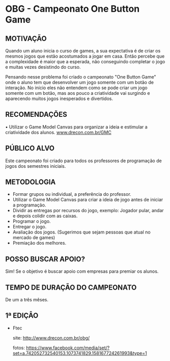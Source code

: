 OBG - Campeonato One Button Game
===

MOTIVAÇÃO
---------
Quando um aluno inicia o curso de games, a sua expectativa é de criar os mesmos jogos que estão acostumados a jogar em casa. Então percebe que a complexidade é maior que a esperada, não conseguindo completar o jogo e muitas vezes desistindo do curso.

Pensando nesse problema foi criado o campeonato "One Button Game" onde o aluno tem que desenvolver um jogo somente com um botão de interação. No início eles não entendem como se pode criar um jogo somente com um botão, mas aos pouco a criatividade vai surgindo e aparecendo muitos jogos inesperados e divertidos. 

RECOMENDAÇÕES
---------
•	Utilizar o Game Model Canvas para organizar a ideia e estimular a criatividade dos alunos.
www.drecon.com.br/GMC

PÚBLICO ALVO
---------
Este campeonato foi criado para todos os professores de programação de jogos dos semestres iniciais.

METODOLOGIA
---------
*	Formar grupos ou individual, a preferência do professor.
*	Utilizar o Game Model Canvas para criar a ideia de jogo antes de iniciar a programação.
*	Dividir as entregas por recursos do jogo, exemplo: Jogador pular, andar e depois colidir com as caixas.
*	Programar o jogo.
*	Entregar o jogo.
*	Avaliação dos jogos. (Sugerimos que sejam pessoas que atual no mercado de games)
*	Premiação dos melhores.

POSSO BUSCAR APOIO?
---------
Sim! Se o objetivo é buscar apoio com empresas para premiar os alunos.

TEMPO DE DURAÇÃO DO CAMPEONATO
---------
De um a três mêses.

1ª EDIÇÂO
---------
* Ftec 
 
  site: http://www.drecon.com.br/obg/ 

  fotos: https://www.facebook.com/media/set/?set=a.742052732540153.1073741829.158167724261993&type=1




